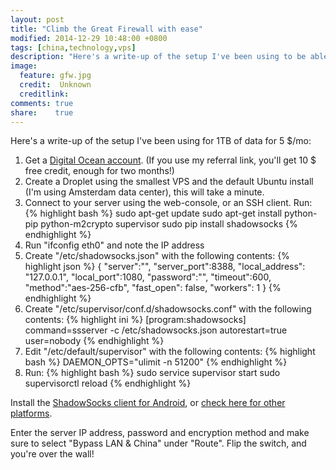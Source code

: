 ```yaml
---
layout: post
title: "Climb the Great Firewall with ease"
modified: 2014-12-29 10:48:00 +0800
tags: [china,technology,vps]
description: "Here's a write-up of the setup I've been using to be able to access the full internet from within China."
image:
  feature: gfw.jpg
  credit:  Unknown
  creditlink: 
comments: true
share:    true
---
```

Here's a write-up of the setup I've been using for 1TB of data for 5 $/mo:

1. Get a <a href="http://www.digitalocean.com/?refcode=dcdcc49d2169" target="_BLANK">Digital Ocean account</a>. (If you use my referral link, you'll get 10 $ free credit, enough for two months!)
2. Create a Droplet using the smallest VPS and the default Ubuntu install (I'm using Amsterdam data center), this will take a minute.
3. Connect to your server using the web-console, or an SSH client. Run:
{% highlight bash %}
  sudo apt-get update
  sudo apt-get install python-pip python-m2crypto supervisor
  sudo pip install shadowsocks
{% endhighlight %}
4. Run "ifconfig eth0" and note the IP address
5. Create "/etc/shadowsocks.json" with the following contents:
{% highlight json %}
{
    "server":"<YOUR IP ADDRESS>",
    "server_port":8388,
    "local_address": "127.0.0.1",
    "local_port":1080,
    "password":"<YOUR-PASSWORD>",
    "timeout":600,
    "method":"aes-256-cfb",
    "fast_open": false,
    "workers": 1
}
{% endhighlight %}
6. Create "/etc/supervisor/conf.d/shadowsocks.conf" with the following contents:
{% highlight ini %}
  [program:shadowsocks] 
  command=ssserver -c /etc/shadowsocks.json
  autorestart=true
  user=nobody
{% endhighlight %}
7. Edit "/etc/default/supervisor" with the following contents:
{% highlight bash %}
  DAEMON_OPTS="ulimit -n 51200"
{% endhighlight %}
8. Run:
{% highlight bash %}
  sudo service supervisor start
  sudo supervisorctl reload
{% endhighlight %}

Install the <a href="https://play.google.com/store/apps/details?id=com.github.shadowsocks" target="_BLANK">ShadowSocks client for Android</a>,
or <a href="http://shadowsocks.org/en/download/clients.html" target="_BLANK">check here for other platforms</a>.

Enter the server IP address, password and encryption method and make sure to select "Bypass LAN & China" under "Route". Flip the switch, and you're over the wall!